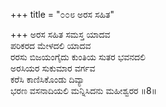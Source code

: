 +++
title = "೦೦೮ ಅರಸ ಸಹಿತ"

+++
ಅರಸ ಸಹಿತ ಸಮಸ್ತ ಯಾದವ  
ಪರಿಕರದ ಮೇಳದಲಿ ಯಾದವ  
ರರಸು ಬಿಜಯಂಗೈದು ಕುಂತಿಯ ಸುತರ ಭವನದಲಿ   
ಅರಸಿಯರ ಸುಕುಮಾರ ವರ್ಗವ  
ಕರೆಸಿ ಕಾಣಿಸಿಕೊಂಡು ದಿವ್ಯಾ  
ಭರಣ ವಸನಾದಿಯಲಿ ಮನ್ನಿಸಿದನು ಮಹೀಶ್ವರರ     ॥8॥
